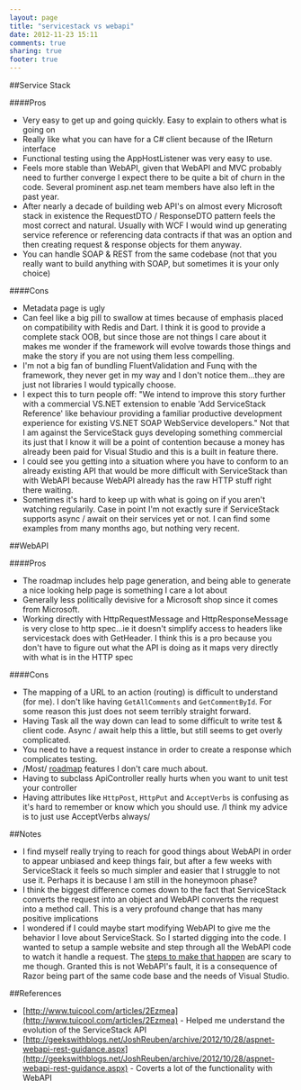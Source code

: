 ```yaml
---
layout: page
title: "servicestack vs webapi"
date: 2012-11-23 15:11
comments: true
sharing: true
footer: true
---
```


##Service Stack

####Pros
 * Very easy to get up and going quickly. Easy to explain to others what is going on
 * Really like what you can have for a C# client because of the IReturn<T> interface
 * Functional testing using the AppHostListener was very easy to use.
 * Feels more stable than WebAPI, given that WebAPI and MVC probably need to further converge I expect there to be quite a bit of churn in the code. Several prominent asp.net team members have also left in the past year.
 * After nearly a decade of building web API's on almost every Microsoft stack in existence the RequestDTO / ResponseDTO pattern feels the most correct and natural. Usually with WCF I would wind up generating service reference or referencing data contracts if that was an option and then creating request & response objects for them anyway.
 * You can handle SOAP & REST from the same codebase (not that you really want to build anything with SOAP, but sometimes it is your only choice)

####Cons
 * Metadata page is ugly
 * Can feel like a big pill to swallow at times because of emphasis placed on compatibility with Redis and Dart. I think it is good to provide a complete stack OOB, but since those are not things I care about it makes me wonder if the framework will evolve towards those things and make the story if you are not using them less compelling.
 * I'm not a big fan of bundling FluentValidation and Funq with the framework, they never get in my way and I don't notice them...they are just not libraries I would typically choose.	
 * I expect this to turn people off: "We intend to improve this story further with a commercial VS.NET extension to enable 'Add ServiceStack Reference' like behaviour providing a familiar productive development experience for existing VS.NET SOAP WebService developers." Not that I am against the ServiceStack guys developing something commercial its just that I know it will be a point of contention because a money has already been paid for Visual Studio and this is a built in feature there.
 * I could see you getting into a situation where you have to conform to an already existing API that would be more difficult with ServiceStack than with WebAPI because WebAPI already has the raw HTTP stuff right there waiting.
 * Sometimes it's hard to keep up with what is going on if you aren't watching regularily. Case in point I'm not exactly sure if ServiceStack supports async / await on their services yet or not. I can find some examples from many months ago, but nothing very recent.



##WebAPI

####Pros
 * The roadmap includes help page generation, and being able to generate a nice looking help page is something I care a lot about
 * Generally less politically devisive for a Microsoft shop since it comes from Microsoft.
 * Working directly with HttpRequestMessage and HttpResponseMessage is very close to http spec...ie it doesn't simplify access to headers like servicestack does with GetHeader<T>. I think this is a pro because you don't have to figure out what the API is doing as it maps very directly with what is in the HTTP spec

####Cons
 * The mapping of a URL to an action (routing) is difficult to understand (for me). I don't like having `GetAllComments` and `GetCommentById`. For some reason this just does not seem terribly straight forward.
 * Having Task all the way down can lead to some difficult to write test & client code. Async / await help this a little, but still seems to get overly complicated.
 * You need to have a request instance in order to create a response which complicates testing.
 * /Most/ [roadmap](http://aspnetwebstack.codeplex.com/wikipage?title=Roadmap) features I don't care much about.
 * Having to subclass ApiController really hurts when you want to unit test your controller
 * Having attributes like `HttpPost`, `HttpPut` and `AcceptVerbs` is confusing as it's hard to remember or know which you should use. /I think my advice is to just use AcceptVerbs always/


##Notes

 * I find myself really trying to reach for good things about WebAPI in order to appear unbiased and keep things fair, but after a few weeks with ServiceStack it feels so much simpler and easier that I struggle to not use it. Perhaps it is because I am still in the honeymoon phase?
 * I think the biggest difference comes down to the fact that ServiceStack converts the request into an object and WebAPI converts the request into a method call. This is a very profound change that has many positive implications
 * I wondered if I could maybe start modifying WebAPI to give me the behavior I love about ServiceStack. So I started digging into the code. I wanted to setup a sample website and step through all the WebAPI code to watch it handle a request. The [steps to make that happen](http://vibrantcode.com/2012/06/06/look-ma-no-gac/) are scary to me though. Granted this is not WebAPI's fault, it is a consequence of Razor being part of the same code base and the needs of Visual Studio.

##References

 * [http://www.tuicool.com/articles/2Ezmea](http://www.tuicool.com/articles/2Ezmea) - Helped me understand the evolution of the ServiceStack API
 * [http://geekswithblogs.net/JoshReuben/archive/2012/10/28/aspnet-webapi-rest-guidance.aspx](http://geekswithblogs.net/JoshReuben/archive/2012/10/28/aspnet-webapi-rest-guidance.aspx) - Coverts a lot of the functionality with WebAPI